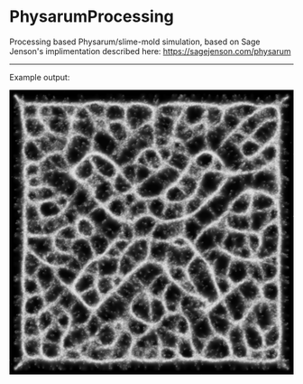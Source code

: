 # PhysarumProcessing
Processing based Physarum/slime-mold simulation, based on Sage Jenson's implimentation described here: https://sagejenson.com/physarum

---

Example output:

![Example output](preview.png)
